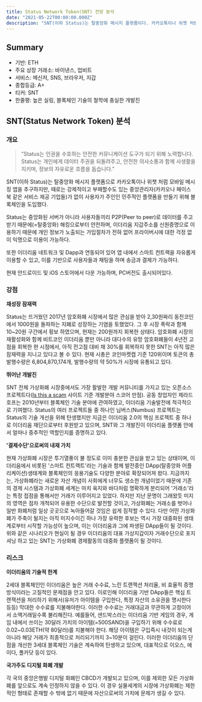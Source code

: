 ```yaml
---
title: Status Network Token(SNT) 전망 분석
date: "2021-05-22T00:00:00.000Z"
description: "SNT(이하 Status)는 탈중앙화 메시지 플랫폼이다. 카카오톡이나 위챗 처럼 모바일 메시징 앱을 추구하지만, 강제적이고 부패할 수 있는 중앙 관리 체제가 없이 사용자가 곧 주체인 민주적인 플랫폼을 만들기 위해 블록체인의 탈중앙화 기술을 도입했다."
---
```


## Summary

- 기반: ETH
- 주요 상장 거래소: 바이낸스, 업비트
- 서비스: 메신저, SNS, 브라우저, 지갑
- 종합등급: A+
- 티커: SNT
- 한줄평: 높은 실링, 블록체인 기술의 철학에 충실한 개발진

## SNT(Status Network Token) 분석

### 개요

> "Status는 인권을 수호하는 안전한 커뮤니케이션 도구가 되기 위해 노력합니다. Status는 개인에게 데이터 주권을 되돌려주고, 안전한 의사소통과 함께 사생활을 지키며, 정보의 자유로운 흐름을 돕습니다."

SNT(이하 Status)는 탈중앙화 메시지 플랫폼으로 카카오톡이나 위챗 처럼 모바일 메시징 앱을 추구하지만, 때로는 강제적이고 부패할수도 있는 중앙관리자(카카오나 페이스북 같은 서비스 제공 기업들)가 없이 사용자가 주인인 민주적인 플랫폼을 만들기 위해 블록체인을 도입했다.

Status는 중앙화된 서버가 아니라 사용자들끼리 P2P(Peer to peer)로 데이터를 주고받기 때문에(=탈중앙화) 해킹으로부터 안전하며, 이더리움 지갑주소를 신원증명으로 이용하기 때문에 개인 정보가 노출되는 가입절차가 전혀 없어 프라이버시에 대한 걱정 없이 익명으로 이용이 가능하다.

또한 이더리움 네트워크 및 Dapp과 연동되어 있어 앱 내에서 스마트 컨트랙을 자유롭게 이용할 수 있고, 이를 기반으로 사용자들과 채팅을 하며 송금과 결제가 가능하다.

현재 안드로이드 및 iOS 스토어에서 다운 가능하며, PC버전도 출시되어있다.

### 강점

**재성장 잠재력**

Status는 뜨거웠던 2017년 암호화폐 시장에서 많은 관심을 받아 2,30원짜리 동전코인에서 1000원을 돌파하는 지폐로 성장하는 기염을 토했었다. 그 후 시장 폭락과 함께 10~20원 구간에서 횡보 하였으며, 현재는 200원까지 회복한 상태다. 암호화폐 시장의 재활성화와 함께 비트코인 이더리움 뿐만 아니라 대다수의 유망 암호화폐들이 4년전 고점을 회복한 현 시점에서, 아직 전고점 대비 채 30%를 회복하지 못한 SNT는 아직 많은 잠재력을 지니고 있다고 볼 수 있다.
현재 시총은 코인마켓캡 기준 120위이며 토큰의 총 발행수량은 6,804,870,174개, 발행수량의 약 50%가 시장에 유통되고 있다.

**뛰어난 개발진**

SNT 전체 가상화폐 시장중에서도 가장 활발한 개발 커뮤니티를 가지고 있는 오픈소스 프로젝트다([Is this a scam](https://isthiscoinascam.com/) 사이트 기준 개발분야 스코어 만점). 공동 창업자인 제라드 호프는 2010년부터 블록체인 기술 분야에 관여하였고, 이더리움 기술발전에 적극적으로 기여했다. Status의 여러 프로젝트들 중 하나인 님버스(Numbus) 프로젝트는 Status의 기술 개선을 위해 탄생했지만 지금은 이더리움 2.0의 핵심 프로젝트 중 하나로 이더리움 재단으로부터 후원받고 있으며, SNT와 그 개발진이 이더리움 플랫폼 안에서 얼마나 중추적인 역할인지를 증명하고 있다.

**'결제수단'으로써의 내재 가치**

현재 가상화폐 시장은 투기열풍이 불 정도로 이미 충분한 관심을 받고 있는 상태이며, 이더리움에서 비롯된 '스마트 컨트랙트'라는 기술과 함께 발전중인 DApp(탈중앙화 어플리케이션)생태계와 블록체인의 응용기술도 다양한 분야로 확장되어져 왔다.
지금까지는, 가상화폐라는 새로운 자산 개념이 사회에게 너무도 생소한 개념이었기 때문에 기존의 경제 시스템과 가상화폐 세계는 마치 육지와 바다처럼 명확하게 분리되어 '거래소'라는 특정 접점을 통해서만 거래가 이루어지고 있었다.
하지만 지난 문명이 그래왔듯 미지의 영역은 점차 개척되어 유용한 수단으로 발전할 것이고, 가상화폐는 거래소를 벗어나 일반 화폐처럼 일상 곳곳으로 녹아들어갈 것임은 쉽게 짐작할 수 있다. 다만 어떤 가상화폐가 주축이 될지는 아직 미지수이긴 하나 가장 유력한 후보는 역시 가장 대중화된 생태계로부터 시작할 가능성이 높으며, 이는 이더리움과 그에 파생된 DApp들이 될 것이다.
위와 같은 시나리오가 현실이 될 경우 이더리움의 대표 가상지갑이자 거래수단으로 포지셔닝 하고 있는 SNT는 가상화폐 경제활동의 대중화 플랫폼이 될 것이다.

### 리스크

**이더리움의 기술적 한계**

2세대 블록체인인 이더리움은 높은 거래 수수료, 느린 트랜잭션 처리율, 비 효율적 증명방식이라는 고질적인 문제점을 안고 있다. 이로인해 이더리움 기반 DApp들은 핵심 트랜잭션을 처리하기 위해서(유저가 아이템을 구입한다, 특정 자산의 소유권을 명시한다 등등) 막대한 수수료를 지불해야한다. 이러한 수수료는 거래대금과 무관하게 고정이어서 소액거래일수록 불리해진다. 예를들어, 샌드박스라는 이더리움 기반 게임의 경우, 게임 내에서 쓰이는 30달러 가치의 아이템(=500SAND)을 구입하기 위해 수수료로 0.02~0.03ETH(약 80달러)를 지불해야 한다. 해당 아이템은 구입즉시 내것이 되는게 아니라 해당 거래가 최종적으로 처리되기까지 3~10분이 걸린다.
이러한 이더리움의 단점을 개선한 3세대 블록체인 기술은 계속하여 탄생하고 있으며, 대표적으로 이오스, 에이다, 폴카닷 등이 있다.

**국가주도 디지털 화폐 개발**

각 국의 중앙은행발 디지털 화폐인 CBCD가 개발되고 있으며, 이를 제외한 모든 가상화폐를 앞으로도 계속 인정하지 않을 수 있다. 이 경우 실물세계의 시장에 가상화폐는 제한적인 형태로 존재할 수 밖에 없기 때문에 자산으로써의 가치에 문제가 생길 수 있다.
